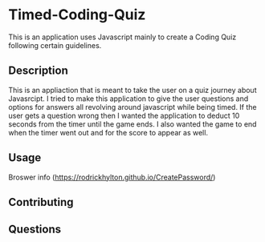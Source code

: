 # Timed-Coding-Quiz
This is an application uses Javascript mainly to create a Coding Quiz following certain guidelines. 

## Description 
This is an appliaction that is meant to take the user on a quiz journey about Javasrcipt. I tried to make this application to give the user questions and options for answers all revolving around javascript while being timed. If the user gets a question wrong then I wanted the application to deduct 10 seconds from the timer until the game ends. I also wanted the game to end when the timer went out and for the score to appear as well. 

## Usage
Broswer info (https://rodrickhylton.github.io/CreatePassword/)

## Contributing

## Questions





